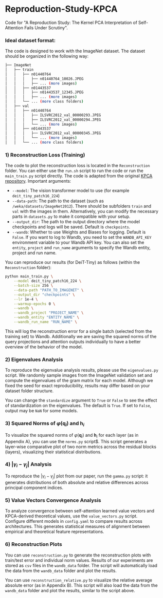 # Reproduction-Study-KPCA
Code for "A Reproduction Study: The Kernel PCA Interpretation of Self-Attention Fails Under Scrutiny". 


### Ideal dataset format:
The code is designed to work with the ImageNet dataset. The dataset should be organized in the following way:
```bash
├── ImageNet
│   ├── train
│   │   ├── n01440764
│   │   │   ├── n01440764_10026.JPEG
│   │   │   ├── ... (more images)
│   │   ├── n01443537
│   │   │   ├── n01443537_12345.JPEG
│   │   │   ├── ... (more images)
│   │   └── ... (more class folders)
│   ├── val
│   │   ├── n01440764
│   │   │   ├── ILSVRC2012_val_00000293.JPEG
│   │   │   ├── ILSVRC2012_val_00000294.JPEG
│   │   │   └── ... (more images)
│   │   ├── n01443537
│   │   │   ├── ILSVRC2012_val_00000345.JPEG
│   │   │   └── ... (more images)
│   │   └── ... (more class folders)
```

### 1) Reconstruction Loss (Training)

The code to plot the reconstruction loss is located in the `Reconstruction` folder. You can either use the `run.sh` script to run the code or run the `main_train.py` script directly. The code is adapted from the original [KPCA repository](https://github.com/rachtsy/KPCA_code).
Important arguments:
- `--model`: The vision transformer model to use (for example `deit_tiny_patch16_224`)
- `--data-path`: The path to the dataset (such as `/weka/datasets/ImageNet2012`). There should be subfolders `train` and `val` with the images in them. Alternatively, you can modify the necessary parts in `datasets.py` to make it compatible with your setup. 
- `--output_dir`: The path to the output directory where the model checkpoints and logs will be saved. Default is `checkpoints`.
- `--wandb`: Whether to use Weights and Biases for logging. Default is `False`. If you want to log to Wandb, you need to set the `WANDB_API_KEY` environment variable to your Wandb API key. You can also set the `entity`, `project` and `run_name` arguments to specify the Wandb entity, project and run name.

You can reproduce our results (for DeiT-Tiny) as follows (within the `Reconstruction` folder):
```bash
python main_train.py \
    --model deit_tiny_patch16_224 \
    --batch-size 256 \
    --data-path "PATH_TO_IMAGENET" \
    --output_dir "checkpoints" \
    --lr 1e-4 \
    --warmup-epochs 0 \
    --wandb \
    --wandb_project "PROJECT_NAME" \
    --wandb_entity "ENTITY_NAME" \
    --wandb_run_name "RUN_NAME" \
```

This will log the reconstruction error for a single batch (selected from the training set) to Wandb. Additionally we are saving the squared norms of the query projections and attention outputs individually to have a better overview of the behavior of the model. 


### 2) Eigenvalues Analysis

To reproduce the eigenvalue analysis results, please use the `eigenvalues.py` script. We randomly sample images from the ImageNet validation set and compute the eigenvalues of the gram matrix for each model. Although we fixed the seed for exact reproducibility, results may differ based on your dataset folder structure.

You can change the `standardize` argument to `True` or `False` to see the effect of standardization on the eigenvalues. The default is `True`. If set to `False`, output may be `NaN` for some models.

### 3) Squared Norms of $\varphi(\mathbf{q}_i)$ and $\mathbf{h}_i$

To visualize the squared norms of $\varphi(\mathbf{q}_i)$ and $\mathbf{h}_i$ for each layer (as in Appendix A), you can use the `norms.py` script$. This script generates a layer-wise comparative plot of two norm metrics across the residual blocks (layers), visualizing their statistical distributions.

### 4) $| \gamma_i - \gamma_j|$ Analysis
To reproduce the $|\gamma_i - \gamma_j|$ plot from our paper, run the `gamma.py` script: it generates distributions of both absolute and relative differences across principal component indices.

### 5) Value Vectors Convergence Analysis
To analyze convergence between self-attention learned value vectors and KPCA-derived theoretical values, use the `value_vectors.py` script. Configure different models in `config.yaml` to compare results across architectures. This generates statistical measures of alignment between empirical and theoretical feature representations.

### 6) Reconstruction Plots
You can use `reconstruction.py` to generate the reconstruction plots with train/test error and individual norm values. Results of our experiments are stored as `csv` files in the `wandb_data` folder. The script will automatically load the data from the `wandb_data` folder and plot the results.

You can use `reconstruction_relative.py` to visualize the relative average absolute error (as in Appendix B). This script will also load the data from the `wandb_data` folder and plot the results, similar to the script above.